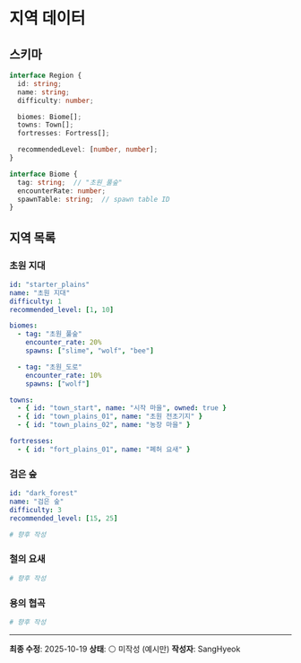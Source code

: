 # 지역 데이터

## 스키마

```typescript
interface Region {
  id: string;
  name: string;
  difficulty: number;

  biomes: Biome[];
  towns: Town[];
  fortresses: Fortress[];

  recommendedLevel: [number, number];
}

interface Biome {
  tag: string;  // "초원_풀숲"
  encounterRate: number;
  spawnTable: string;  // spawn table ID
}
```

## 지역 목록

### 초원 지대

```yaml
id: "starter_plains"
name: "초원 지대"
difficulty: 1
recommended_level: [1, 10]

biomes:
  - tag: "초원_풀숲"
    encounter_rate: 20%
    spawns: ["slime", "wolf", "bee"]

  - tag: "초원_도로"
    encounter_rate: 10%
    spawns: ["wolf"]

towns:
  - { id: "town_start", name: "시작 마을", owned: true }
  - { id: "town_plains_01", name: "초원 전초기지" }
  - { id: "town_plains_02", name: "농장 마을" }

fortresses:
  - { id: "fort_plains_01", name: "폐허 요새" }
```

### 검은 숲

```yaml
id: "dark_forest"
name: "검은 숲"
difficulty: 3
recommended_level: [15, 25]

# 향후 작성
```

### 철의 요새

```yaml
# 향후 작성
```

### 용의 협곡

```yaml
# 향후 작성
```

---
**최종 수정**: 2025-10-19
**상태**: ⚪ 미작성 (예시만)
**작성자**: SangHyeok
